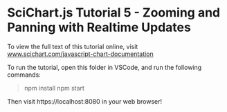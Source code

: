 # SciChart.js Tutorial 5 - Zooming and Panning with Realtime Updates

To view the full text of this tutorial online, visit www.scichart.com/javascript-chart-documentation 

To run the tutorial, open this folder in VSCode, and run the following commands:

> npm install
> npm start 

Then visit https://localhost:8080 in your web browser! 
